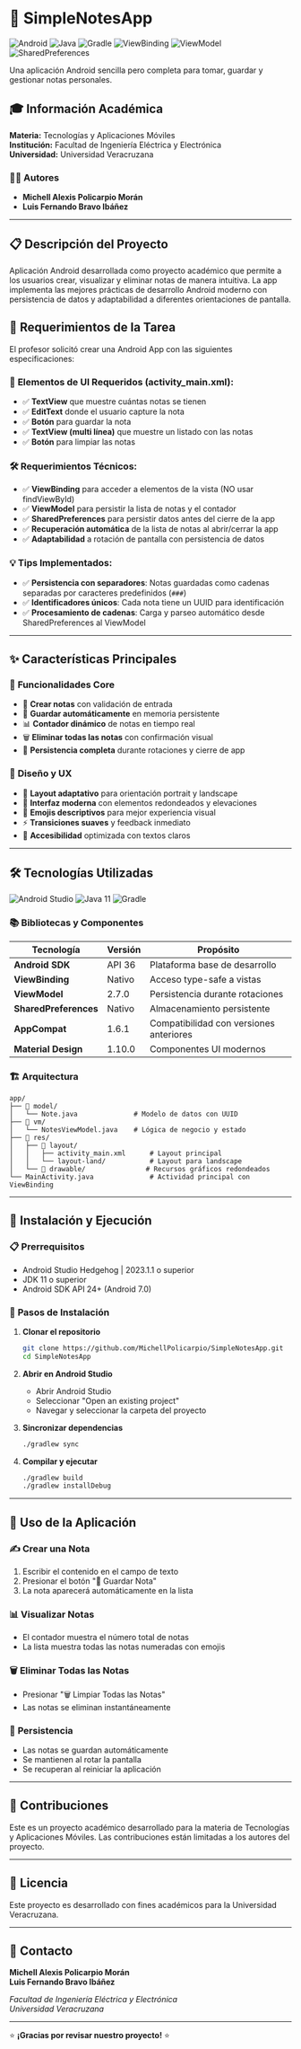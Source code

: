 # 📝 SimpleNotesApp

![Android](https://img.shields.io/badge/Android-3DDC84?style=for-the-badge&logo=android&logoColor=white)
![Java](https://img.shields.io/badge/Java-ED8B00?style=for-the-badge&logo=openjdk&logoColor=white)
![Gradle](https://img.shields.io/badge/Gradle-02303A.svg?style=for-the-badge&logo=Gradle&logoColor=white)
![ViewBinding](https://img.shields.io/badge/ViewBinding-4CAF50?style=for-the-badge&logo=android&logoColor=white)
![ViewModel](https://img.shields.io/badge/ViewModel-FF6F00?style=for-the-badge&logo=android&logoColor=white)
![SharedPreferences](https://img.shields.io/badge/SharedPreferences-9C27B0?style=for-the-badge&logo=android&logoColor=white)

Una aplicación Android sencilla pero completa para tomar, guardar y gestionar notas personales.

## 🎓 Información Académica

**Materia:** Tecnologías y Aplicaciones Móviles  
**Institución:** Facultad de Ingeniería Eléctrica y Electrónica  
**Universidad:** Universidad Veracruzana  

### 👨‍💻 Autores
- **Michell Alexis Policarpio Morán**
- **Luis Fernando Bravo Ibáñez**

---

## 📋 Descripción del Proyecto

Aplicación Android desarrollada como proyecto académico que permite a los usuarios crear, visualizar y eliminar notas de manera intuitiva. La app implementa las mejores prácticas de desarrollo Android moderno con persistencia de datos y adaptabilidad a diferentes orientaciones de pantalla.

## 🎯 Requerimientos de la Tarea

El profesor solicitó crear una Android App con las siguientes especificaciones:

### 📱 **Elementos de UI Requeridos (activity_main.xml):**
- ✅ **TextView** que muestre cuántas notas se tienen
- ✅ **EditText** donde el usuario capture la nota
- ✅ **Botón** para guardar la nota
- ✅ **TextView (multi línea)** que muestre un listado con las notas
- ✅ **Botón** para limpiar las notas

### 🛠️ **Requerimientos Técnicos:**
- ✅ **ViewBinding** para acceder a elementos de la vista (NO usar findViewById)
- ✅ **ViewModel** para persistir la lista de notas y el contador
- ✅ **SharedPreferences** para persistir datos antes del cierre de la app
- ✅ **Recuperación automática** de la lista de notas al abrir/cerrar la app
- ✅ **Adaptabilidad** a rotación de pantalla con persistencia de datos

### 💡 **Tips Implementados:**
- ✅ **Persistencia con separadores**: Notas guardadas como cadenas separadas por caracteres predefinidos (`###`)
- ✅ **Identificadores únicos**: Cada nota tiene un UUID para identificación
- ✅ **Procesamiento de cadenas**: Carga y parseo automático desde SharedPreferences al ViewModel

---

## ✨ Características Principales

### 🔧 **Funcionalidades Core**
- 📝 **Crear notas** con validación de entrada
- 💾 **Guardar automáticamente** en memoria persistente
- 📊 **Contador dinámico** de notas en tiempo real
- 🗑️ **Eliminar todas las notas** con confirmación visual
- 🔄 **Persistencia completa** durante rotaciones y cierre de app

### 🎨 **Diseño y UX**
- 📱 **Layout adaptativo** para orientación portrait y landscape
- 🌈 **Interfaz moderna** con elementos redondeados y elevaciones
- 📝 **Emojis descriptivos** para mejor experiencia visual
- ⚡ **Transiciones suaves** y feedback inmediato
- 🎯 **Accesibilidad** optimizada con textos claros

---

## 🛠️ Tecnologías Utilizadas

![Android Studio](https://img.shields.io/badge/Android%20Studio-3DDC84.svg?style=for-the-badge&logo=android-studio&logoColor=white)
![Java 11](https://img.shields.io/badge/Java%2011-ED8B00?style=for-the-badge&logo=openjdk&logoColor=white)
![Gradle](https://img.shields.io/badge/Gradle%208.11.1-02303A.svg?style=for-the-badge&logo=Gradle&logoColor=white)

### 📚 **Bibliotecas y Componentes**

| Tecnología | Versión | Propósito |
|------------|---------|-----------|
| **Android SDK** | API 36 | Plataforma base de desarrollo |
| **ViewBinding** | Nativo | Acceso type-safe a vistas |
| **ViewModel** | 2.7.0 | Persistencia durante rotaciones |
| **SharedPreferences** | Nativo | Almacenamiento persistente |
| **AppCompat** | 1.6.1 | Compatibilidad con versiones anteriores |
| **Material Design** | 1.10.0 | Componentes UI modernos |

### 🏗️ **Arquitectura**

```
app/
├── 📁 model/
│   └── Note.java              # Modelo de datos con UUID
├── 📁 vm/
│   └── NotesViewModel.java    # Lógica de negocio y estado
├── 📁 res/
│   ├── 📁 layout/
│   │   ├── activity_main.xml      # Layout principal
│   │   └── layout-land/           # Layout para landscape
│   └── 📁 drawable/               # Recursos gráficos redondeados
└── MainActivity.java              # Actividad principal con ViewBinding
```

---

## 🚀 Instalación y Ejecución

### 📋 **Prerrequisitos**
- Android Studio Hedgehog | 2023.1.1 o superior
- JDK 11 o superior
- Android SDK API 24+ (Android 7.0)

### 🔧 **Pasos de Instalación**

1. **Clonar el repositorio**
   ```bash
   git clone https://github.com/MichellPolicarpio/SimpleNotesApp.git
   cd SimpleNotesApp
   ```

2. **Abrir en Android Studio**
   - Abrir Android Studio
   - Seleccionar "Open an existing project"
   - Navegar y seleccionar la carpeta del proyecto

3. **Sincronizar dependencias**
   ```bash
   ./gradlew sync
   ```

4. **Compilar y ejecutar**
   ```bash
   ./gradlew build
   ./gradlew installDebug
   ```

---

## 📱 Uso de la Aplicación

### ✍️ **Crear una Nota**
1. Escribir el contenido en el campo de texto
2. Presionar el botón "💾 Guardar Nota"
3. La nota aparecerá automáticamente en la lista

### 📊 **Visualizar Notas**
- El contador muestra el número total de notas
- La lista muestra todas las notas numeradas con emojis

### 🗑️ **Eliminar Todas las Notas**
- Presionar "🗑️ Limpiar Todas las Notas"
- Las notas se eliminan instantáneamente

### 🔄 **Persistencia**
- Las notas se guardan automáticamente
- Se mantienen al rotar la pantalla
- Se recuperan al reiniciar la aplicación

---

## 🤝 Contribuciones

Este es un proyecto académico desarrollado para la materia de Tecnologías y Aplicaciones Móviles. Las contribuciones están limitadas a los autores del proyecto.

---

## 📄 Licencia

Este proyecto es desarrollado con fines académicos para la Universidad Veracruzana.

---

## 📧 Contacto

**Michell Alexis Policarpio Morán**  
**Luis Fernando Bravo Ibáñez**

*Facultad de Ingeniería Eléctrica y Electrónica*  
*Universidad Veracruzana*

---

⭐ **¡Gracias por revisar nuestro proyecto!** ⭐
